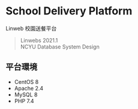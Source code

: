 # School Delivery Platform
Linweb 校園送餐平台

> Linwebs 2021.1  
> NCYU Database System Design

## 平台環境
* CentOS 8
* Apache 2.4
* MySQL 8
* PHP 7.4